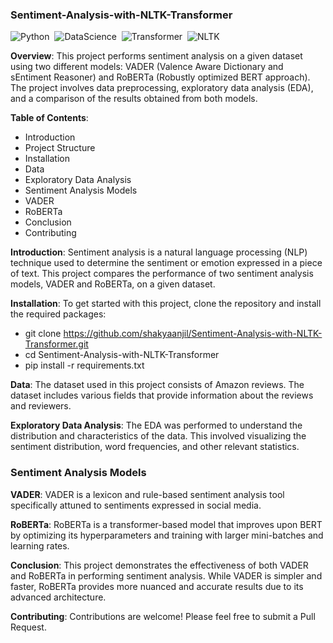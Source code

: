 ### Sentiment-Analysis-with-NLTK-Transformer

![Python](https://img.shields.io/badge/Python-3776AB?style=for-the-badge&logo=python&logoColor=white)&nbsp;
![DataScience](https://img.shields.io/badge/DataScience-3776AB?style=for-the-badge)&nbsp;
![Transformer](https://img.shields.io/badge/Transformer-3776AB?style=for-the-badge)&nbsp;
![NLTK](https://img.shields.io/badge/NLTK-3776AB?style=for-the-badge)&nbsp;


**Overview**:
This project performs sentiment analysis on a given dataset using two different models: VADER (Valence Aware Dictionary and sEntiment Reasoner) and RoBERTa (Robustly optimized BERT approach). The project involves data preprocessing, exploratory data analysis (EDA), and a comparison of the results obtained from both models.

**Table of Contents**:
- Introduction
- Project Structure
- Installation
- Data
- Exploratory Data Analysis
- Sentiment Analysis Models
- VADER
- RoBERTa
- Conclusion
- Contributing

**Introduction**:
Sentiment analysis is a natural language processing (NLP) technique used to determine the sentiment or emotion expressed in a piece of text. This project compares the performance of two sentiment analysis models, VADER and RoBERTa, on a given dataset.

<!-- **Project Structure**
├── data
│   ├── sampled_reviews.csv   
├── analysis.ipynb
│   ├── EDA
│   ├── VADER_sentiment_analysis
│   └── RoBERTa_sentiment_analysis
├── README.md
└── requirements.txt -->

**Installation**:
To get started with this project, clone the repository and install the required packages:
- git clone https://github.com/shakyaanjil/Sentiment-Analysis-with-NLTK-Transformer.git
- cd Sentiment-Analysis-with-NLTK-Transformer
- pip install -r requirements.txt

**Data**:
The dataset used in this project consists of Amazon reviews. The dataset includes various fields that provide information about the reviews and reviewers.

**Exploratory Data Analysis**:
The EDA was performed to understand the distribution and characteristics of the data. This involved visualizing the sentiment distribution, word frequencies, and other relevant statistics. 

### Sentiment Analysis Models
**VADER**:
VADER is a lexicon and rule-based sentiment analysis tool specifically attuned to sentiments expressed in social media.

**RoBERTa**:
RoBERTa is a transformer-based model that improves upon BERT by optimizing its hyperparameters and training with larger mini-batches and learning rates.

**Conclusion**:
This project demonstrates the effectiveness of both VADER and RoBERTa in performing sentiment analysis. While VADER is simpler and faster, RoBERTa provides more nuanced and accurate results due to its advanced architecture.

**Contributing**:
Contributions are welcome! Please feel free to submit a Pull Request.



